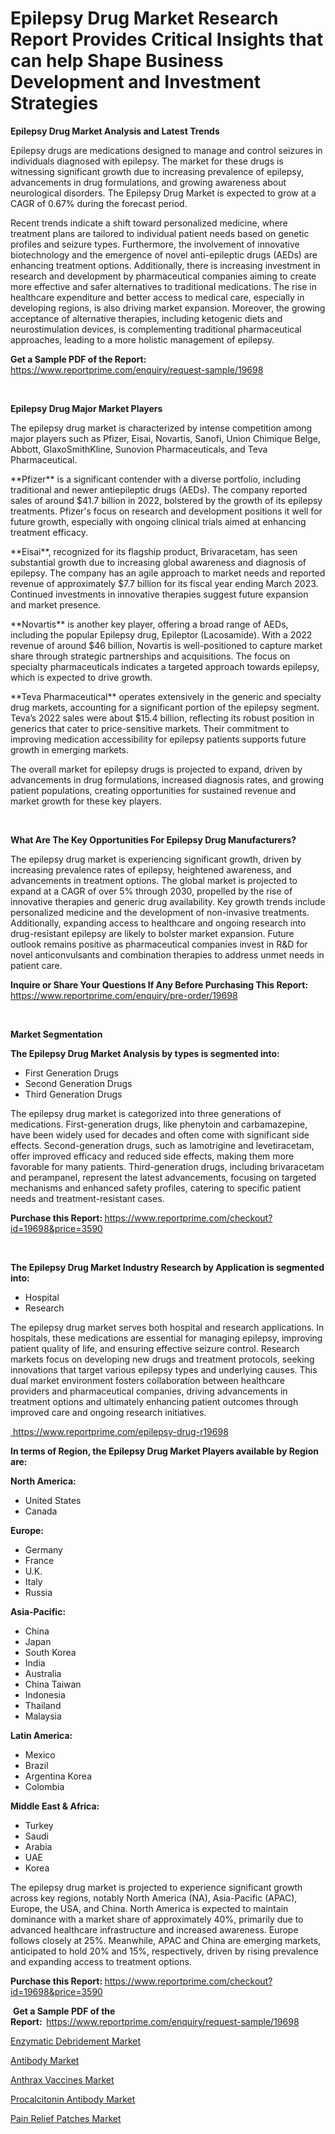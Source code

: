<p><h1>Epilepsy Drug Market Research Report Provides Critical Insights that can help Shape Business Development and Investment Strategies</h1></p><p><strong>Epilepsy Drug Market Analysis and Latest Trends</strong></p>
<p><p>Epilepsy drugs are medications designed to manage and control seizures in individuals diagnosed with epilepsy. The market for these drugs is witnessing significant growth due to increasing prevalence of epilepsy, advancements in drug formulations, and growing awareness about neurological disorders. The Epilepsy Drug Market is expected to grow at a CAGR of 0.67% during the forecast period. </p><p>Recent trends indicate a shift toward personalized medicine, where treatment plans are tailored to individual patient needs based on genetic profiles and seizure types. Furthermore, the involvement of innovative biotechnology and the emergence of novel anti-epileptic drugs (AEDs) are enhancing treatment options. Additionally, there is increasing investment in research and development by pharmaceutical companies aiming to create more effective and safer alternatives to traditional medications. The rise in healthcare expenditure and better access to medical care, especially in developing regions, is also driving market expansion. Moreover, the growing acceptance of alternative therapies, including ketogenic diets and neurostimulation devices, is complementing traditional pharmaceutical approaches, leading to a more holistic management of epilepsy.</p></p>
<p><strong>Get a Sample PDF of the Report:&nbsp;</strong> <a href="https://www.reportprime.com/enquiry/request-sample/19698?utm_campaign=84&utm_medium=2&utm_source=Github&utm_content=ia&utm_term=20032025&utm_id=epilepsy-drug">https://www.reportprime.com/enquiry/request-sample/19698</a></p>
<p>&nbsp;</p>
<p><strong>Epilepsy Drug Major Market Players</strong></p>
<p><p>The epilepsy drug market is characterized by intense competition among major players such as Pfizer, Eisai, Novartis, Sanofi, Union Chimique Belge, Abbott, GlaxoSmithKline, Sunovion Pharmaceuticals, and Teva Pharmaceutical. </p><p>**Pfizer** is a significant contender with a diverse portfolio, including traditional and newer antiepileptic drugs (AEDs). The company reported sales of around $41.7 billion in 2022, bolstered by the growth of its epilepsy treatments. Pfizer's focus on research and development positions it well for future growth, especially with ongoing clinical trials aimed at enhancing treatment efficacy.</p><p>**Eisai**, recognized for its flagship product, Brivaracetam, has seen substantial growth due to increasing global awareness and diagnosis of epilepsy. The company has an agile approach to market needs and reported revenue of approximately $7.7 billion for its fiscal year ending March 2023. Continued investments in innovative therapies suggest future expansion and market presence.</p><p>**Novartis** is another key player, offering a broad range of AEDs, including the popular Epilepsy drug, Epileptor (Lacosamide). With a 2022 revenue of around $46 billion, Novartis is well-positioned to capture market share through strategic partnerships and acquisitions. The focus on specialty pharmaceuticals indicates a targeted approach towards epilepsy, which is expected to drive growth.</p><p>**Teva Pharmaceutical** operates extensively in the generic and specialty drug markets, accounting for a significant portion of the epilepsy segment. Teva’s 2022 sales were about $15.4 billion, reflecting its robust position in generics that cater to price-sensitive markets. Their commitment to improving medication accessibility for epilepsy patients supports future growth in emerging markets.</p><p>The overall market for epilepsy drugs is projected to expand, driven by advancements in drug formulations, increased diagnosis rates, and growing patient populations, creating opportunities for sustained revenue and market growth for these key players.</p></p>
<p>&nbsp;</p>
<p><strong>What Are The Key Opportunities For Epilepsy Drug Manufacturers?</strong></p>
<p><p>The epilepsy drug market is experiencing significant growth, driven by increasing prevalence rates of epilepsy, heightened awareness, and advancements in treatment options. The global market is projected to expand at a CAGR of over 5% through 2030, propelled by the rise of innovative therapies and generic drug availability. Key growth trends include personalized medicine and the development of non-invasive treatments. Additionally, expanding access to healthcare and ongoing research into drug-resistant epilepsy are likely to bolster market expansion. Future outlook remains positive as pharmaceutical companies invest in R&D for novel anticonvulsants and combination therapies to address unmet needs in patient care.</p></p>
<p><strong>Inquire or Share Your Questions If Any Before Purchasing This Report:</strong> <a href="https://www.reportprime.com/enquiry/pre-order/19698?utm_campaign=84&utm_medium=2&utm_source=Github&utm_content=ia&utm_term=20032025&utm_id=epilepsy-drug">https://www.reportprime.com/enquiry/pre-order/19698</a></p>
<p>&nbsp;</p>
<p><strong>Market Segmentation</strong></p>
<p><strong>The Epilepsy Drug Market Analysis by types is segmented into:</strong></p>
<p><ul><li>First Generation Drugs</li><li>Second Generation Drugs</li><li>Third Generation Drugs</li></ul></p>
<p><p>The epilepsy drug market is categorized into three generations of medications. First-generation drugs, like phenytoin and carbamazepine, have been widely used for decades and often come with significant side effects. Second-generation drugs, such as lamotrigine and levetiracetam, offer improved efficacy and reduced side effects, making them more favorable for many patients. Third-generation drugs, including brivaracetam and perampanel, represent the latest advancements, focusing on targeted mechanisms and enhanced safety profiles, catering to specific patient needs and treatment-resistant cases.</p></p>
<p><strong>Purchase this Report:&nbsp;</strong><a href="https://www.reportprime.com/checkout?id=19698&price=3590&utm_campaign=84&utm_medium=2&utm_source=Github&utm_content=ia&utm_term=20032025&utm_id=epilepsy-drug">https://www.reportprime.com/checkout?id=19698&price=3590</a></p>
<p>&nbsp;</p>
<p><strong>The Epilepsy Drug Market Industry Research by Application is segmented into:</strong></p>
<p><ul><li>Hospital</li><li>Research</li></ul></p>
<p><p>The epilepsy drug market serves both hospital and research applications. In hospitals, these medications are essential for managing epilepsy, improving patient quality of life, and ensuring effective seizure control. Research markets focus on developing new drugs and treatment protocols, seeking innovations that target various epilepsy types and underlying causes. This dual market environment fosters collaboration between healthcare providers and pharmaceutical companies, driving advancements in treatment options and ultimately enhancing patient outcomes through improved care and ongoing research initiatives.</p></p>
<p><a href="https://www.reportprime.com/epilepsy-drug-r19698?utm_campaign=84&utm_medium=2&utm_source=Github&utm_content=ia&utm_term=20032025&utm_id=epilepsy-drug">&nbsp;https://www.reportprime.com/epilepsy-drug-r19698</a></p>
<p><strong>In terms of Region, the Epilepsy Drug Market Players available by Region are:</strong></p>
<p>
    <p> <strong> North America: </strong>
        <ul>
            <li>United States</li>
            <li>Canada</li>
        </ul>
        </p> 
    <p> <strong> Europe: </strong>
        <ul>
            <li>Germany</li>
            <li>France</li>
            <li>U.K.</li>
            <li>Italy</li>
            <li>Russia</li>
        </ul>
        </p> 
    <p> <strong> Asia-Pacific: </strong>
        <ul>
            <li>China</li>
            <li>Japan</li>
            <li>South Korea</li>
            <li>India</li>
            <li>Australia</li>
            <li>China Taiwan</li>
            <li>Indonesia</li>
            <li>Thailand</li>
            <li>Malaysia</li>
        </ul>
        </p> 
    <p> <strong> Latin America: </strong>
        <ul>
            <li>Mexico</li>
            <li>Brazil</li>
            <li>Argentina Korea</li>
            <li>Colombia</li>
        </ul>
        </p> 
    <p> <strong> Middle East & Africa: </strong>
        <ul>
            <li>Turkey</li>
            <li>Saudi</li>
            <li>Arabia</li>
            <li>UAE</li>
            <li>Korea</li>
        </ul>
    </p>
    </p>
<p><p>The epilepsy drug market is projected to experience significant growth across key regions, notably North America (NA), Asia-Pacific (APAC), Europe, the USA, and China. North America is expected to maintain dominance with a market share of approximately 40%, primarily due to advanced healthcare infrastructure and increased awareness. Europe follows closely at 25%. Meanwhile, APAC and China are emerging markets, anticipated to hold 20% and 15%, respectively, driven by rising prevalence and expanding access to treatment options.</p></p>
<p><strong>Purchase this Report: </strong><a href="https://www.reportprime.com/checkout?id=19698&price=3590&utm_campaign=84&utm_medium=2&utm_source=Github&utm_content=ia&utm_term=20032025&utm_id=epilepsy-drug">https://www.reportprime.com/checkout?id=19698&price=3590</a></p>
<p>&nbsp;<strong>Get a Sample PDF of the Report:&nbsp;&nbsp;</strong><a href="https://www.reportprime.com/enquiry/request-sample/19698?utm_campaign=84&utm_medium=2&utm_source=Github&utm_content=ia&utm_term=20032025&utm_id=epilepsy-drug">https://www.reportprime.com/enquiry/request-sample/19698</a></p>
<p><strong></strong></p>
<p><p><a href="https://github.com/SanjidaKhan901/Market-Research-Report-List-2/blob/main/enzymatic-debridement-market.md?utm_campaign=84&utm_medium=2&utm_source=Github&utm_content=ia&utm_term=20032025&utm_id=epilepsy-drug">Enzymatic Debridement Market</a></p><p><a href="https://github.com/AngelaWalsh696/Market-Research-Report-List-2/blob/main/antibody-market.md?utm_campaign=84&utm_medium=2&utm_source=Github&utm_content=ia&utm_term=20032025&utm_id=epilepsy-drug">Antibody Market</a></p><p><a href="https://github.com/tamvrosiya/Market-Research-Report-List-6/blob/main/anthrax-vaccines-market.md?utm_campaign=84&utm_medium=2&utm_source=Github&utm_content=ia&utm_term=20032025&utm_id=epilepsy-drug">Anthrax Vaccines Market</a></p><p><a href="https://github.com/cheryjhonson/Market-Research-Report-List-1/blob/main/procalcitonin-antibody-market.md?utm_campaign=84&utm_medium=2&utm_source=Github&utm_content=ia&utm_term=20032025&utm_id=epilepsy-drug">Procalcitonin Antibody Market</a></p><p><a href="https://github.com/pizolina/Market-Research-Report-List-7/blob/main/pain-relief-patches-market.md?utm_campaign=84&utm_medium=2&utm_source=Github&utm_content=ia&utm_term=20032025&utm_id=epilepsy-drug">Pain Relief Patches Market</a></p></p>